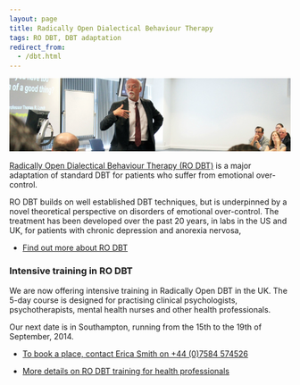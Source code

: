 ```yaml
---
layout: page
title: Radically Open Dialectical Behaviour Therapy
tags: RO DBT, DBT adaptation
redirect_from:
  - /dbt.html
---
```



![](/images/presentation.png)

[Radically Open Dialectical Behaviour Therapy (RO DBT)](/about/) is a major adaptation of standard DBT for patients who suffer from emotional over-control.

RO DBT builds on well established DBT techniques, but is underpinned by a novel theoretical perspective on disorders of emotional over-control. The treatment has been developed over the past 20 years, in labs in the US and UK, for patients with chronic depression and anorexia nervosa,

- [Find out more about RO DBT](/about/)


### Intensive training in RO DBT

We are now offering intensive training in Radically Open DBT in the UK. The 5-day course is designed for practising clinical psychologists, psychotherapists, mental health nurses and other health professionals.

Our next date is in Southampton, running from the 15th to the 19th of September, 2014.


- [To book a place, contact Erica Smith on +44 (0)7584 574526](/contact/)

- [More details on RO DBT training for health professionals](/professionals/)

